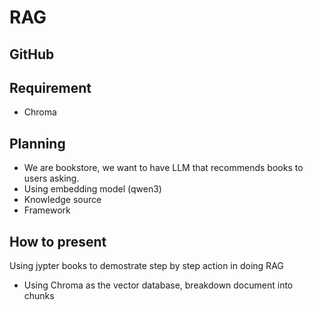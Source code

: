 # RAG


## GitHub 

## Requirement
- Chroma

## Planning
- We are bookstore, we want to have LLM that recommends books to users asking.
- Using embedding model (qwen3)
- Knowledge source
- Framework

## How to present
Using jypter books to demostrate step by step action in doing RAG

- Using Chroma as the vector database, breakdown document into chunks
